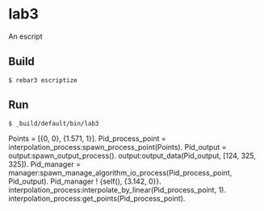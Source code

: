 lab3
=====

An escript

Build
-----

    $ rebar3 escriptize

Run
---

    $ _build/default/bin/lab3

<!-- Points = [{0.0, 0.0}, {1.571, 1.0}, {3.142, 0.0}, {4.712, -1.0}, {12.568, 0.0}]. -->
Points = [{0, 0}, {1.571, 1}].
Pid_process_point = interpolation_process:spawn_process_point(Points).
Pid_output = output:spawn_output_process().
output:output_data(Pid_output, [124, 325, 325]).
Pid_manager = manager:spawn_manage_algorithm_io_process(Pid_process_point, Pid_output).
Pid_manager ! {self(), {3.142, 0}}.
interpolation_process:interpolate_by_linear(Pid_process_point, 1).
interpolation_process:get_points(Pid_process_point).      